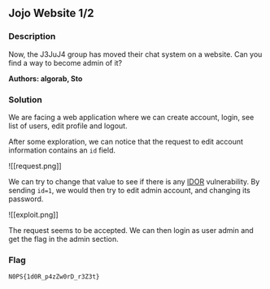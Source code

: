 ## Jojo Website 1/2

### Description

Now,  the J3JuJ4 group has moved their chat system on a website.
Can you find a way to become admin of it?

**Authors: algorab, Sto**

### Solution

We are facing a web application where we can create account, login, see list of users, edit profile and logout.

After some exploration, we can notice that the request to edit account information contains an `id` field.

![[request.png]]

We can try to change that value to see if there is any [IDOR](https://portswigger.net/web-security/access-control/idor) vulnerability. By sending `id=1`, we would then try to edit admin account, and changing its password.

![[exploit.png]]

The request seems to be accepted. We can then login as user admin and get the flag in the admin section.
### Flag

`N0PS{1d0R_p4zZw0rD_r3Z3t}`